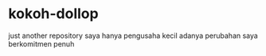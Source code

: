 # kokoh-dollop
just another repository
saya hanya pengusaha kecil
adanya perubahan saya berkomitmen penuh
